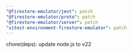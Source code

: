 ```yaml
---
"@firestore-emulator/jest": patch
"@firestore-emulator/proto": patch
"@firestore-emulator/server": patch
"vitest-environment-firestore-emulator": patch
---
```


chore(deps): update node.js to v22
